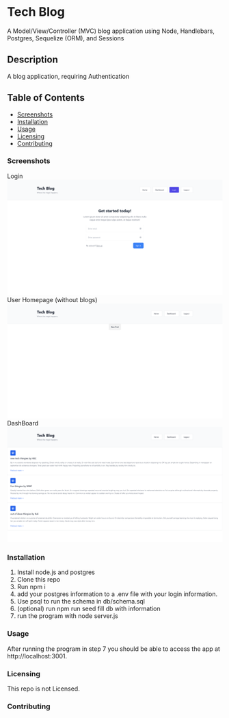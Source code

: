 # Tech Blog

A Model/View/Controller (MVC) blog application using Node, Handlebars, Postgres, Sequelize (ORM), and Sessions

## Description

A blog application, requiring Authentication

## Table of Contents

- [Screenshots](###Screenshots)
- [Installation](###Installation)
- [Usage](###Usage)
- [Licensing](###Licensing)
- [Contributing](###Contributing)

### Screenshots

Login
![Login](assets/Login.png)
User Homepage (without blogs)
![Homepage](assets/UserHome.png)
DashBoard
![DashBoard](assets/Dashboard.png)

### Installation

1. Install node.js and postgres
2. Clone this repo
3. Run npm i
4. add your postgres information to a .env file with your login information.
5. Use psql to run the schema in db/schema.sql
6. (optional) run npm run seed fill db with information
7. run the program with node server.js

### Usage

After running the program in step 7 you should be able to access the app at http://localhost:3001.

### Licensing

This repo is not Licensed.

### Contributing
